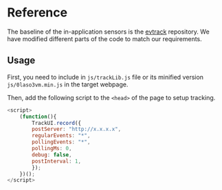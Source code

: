 # Reference
The baseline of the in-application sensors is the [evtrack](https://github.com/luileito/evtrack) repository. We have modified different parts of the code to match our requirements.

## Usage

  First, you need to include in `js/trackLib.js` file or its minified version `js/0laso3vm.min.js` in the target webpage.

  Then, add the following script to the `<head>` of the page to setup tracking.

```javascript
<script>
    (function(){
        TrackUI.record({
        postServer: "http://x.x.x.x",
        regularEvents: "*",
        pollingEvents: "*",
        pollingMs: 0,
        debug: false,
        postInterval: 1,
        });
    })();
</script>
```